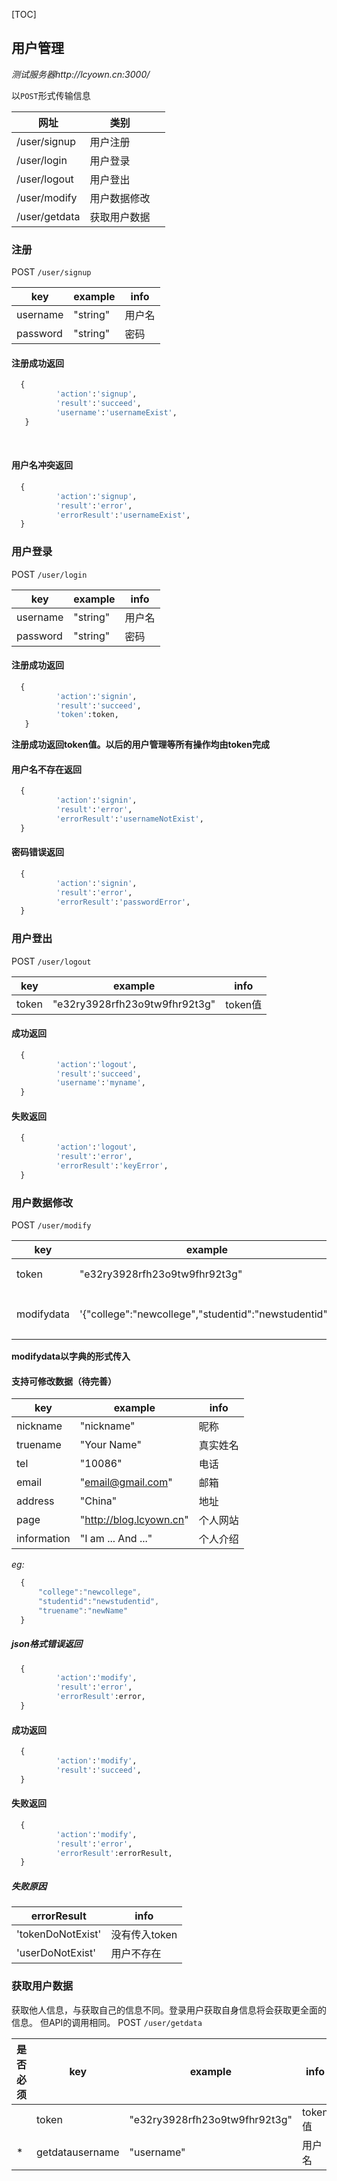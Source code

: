[TOC]

## 用户管理

*测试服务器http://lcyown.cn:3000/*

以`POST`形式传输信息



| 网址            | 类别     |      |
| ------------- | ------ | ---- |
| /user/signup  | 用户注册   |      |
| /user/login   | 用户登录   |      |
| /user/logout  | 用户登出   |      |
| /user/modify  | 用户数据修改 |      |
| /user/getdata | 获取用户数据 |      |

### 注册

POST `/user/signup`

| key      | example  | info |
| -------- | -------- | ---- |
| username | "string" | 用户名  |
| password | "string" | 密码   |

#### 注册成功返回

```python
  {
          'action':'signup',
          'result':'succeed',
          'username':'usernameExist',
   }
```

  ​

#### 用户名冲突返回

```python
  {
          'action':'signup',
          'result':'error',
          'errorResult':'usernameExist',
  }
```

### 用户登录
POST `/user/login`

| key      | example  | info |
| -------- | -------- | ---- |
| username | "string" | 用户名  |
| password | "string" | 密码   |

#### 注册成功返回

```python
  {
          'action':'signin',
          'result':'succeed',
          'token':token,
   }
```

**注册成功返回token值。以后的用户管理等所有操作均由token完成**

#### 用户名不存在返回

```python
  {
          'action':'signin',
          'result':'error',
          'errorResult':'usernameNotExist',
  }
```

#### 密码错误返回

```python
  {
          'action':'signin',
          'result':'error',
          'errorResult':'passwordError',
  }
```

  ### 用户登出

  ​POST `/user/logout`

| key   | example                       | info   |
| ----- | ----------------------------- | ------ |
| token | "e32ry3928rfh23o9tw9fhr92t3g" | token值 |

#### 成功返回

```python
  {
          'action':'logout',
          'result':'succeed',
          'username':'myname',
  }
```

#### 失败返回

```python
  {
          'action':'logout',
          'result':'error',
          'errorResult':'keyError',
  }
```

  ### 用户数据修改

  ​POST `/user/modify`

| key        | example                                  | info   |
| ---------- | ---------------------------------------- | ------ |
| token      | "e32ry3928rfh23o9tw9fhr92t3g"            | token值 |
| modifydata | '{"college":"newcollege","studentid":"newstudentid"}' | 修改的数据  |
**modifydata以字典的形式传入**

#### 支持可修改数据（待完善）
| key         | example                 | info |
| ----------- | ----------------------- | ---- |
| nickname    | "nickname"              | 昵称   |
| truename    | "Your Name"             | 真实姓名 |
| tel         | "10086"                 | 电话   |
| email       | "email@gmail.com"       | 邮箱   |
| address     | "China"                 | 地址   |
| page        | "http://blog.lcyown.cn" | 个人网站 |
| information | "I am ... And ..."      | 个人介绍 |
*eg:*
```javascript
  {
      "college":"newcollege",
      "studentid":"newstudentid",
      "truename":"newName"
  }
```
##### json格式错误返回
```python
  {
          'action':'modify',
          'result':'error',
          'errorResult':error,
  }
```
#### 成功返回

```python
  {
          'action':'modify',
          'result':'succeed',
  }
```

#### 失败返回

```python
  {
          'action':'modify',
          'result':'error',
          'errorResult':errorResult,
  }
```
##### 失败原因
| errorResult       | info      |
| ----------------- | --------- |
| 'tokenDoNotExist' | 没有传入token |
| 'userDoNotExist'  | 用户不存在     |

### 获取用户数据
获取他人信息，与获取自己的信息不同。登录用户获取自身信息将会获取更全面的信息。
但API的调用相同。
  ​POST `/user/getdata`

| 是否必须 | key             | example                       | info   |
| ---- | --------------- | ----------------------------- | ------ |
|      | token           | "e32ry3928rfh23o9tw9fhr92t3g" | token值 |
| *    | getdatausername | "username"                    | 用户名    |